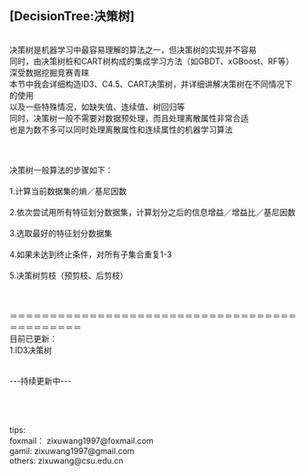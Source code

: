 [DecisionTree:决策树]
-----
<br>
决策树是机器学习中最容易理解的算法之一，但决策树的实现并不容易<br>
同时，由决策树桩和CART树构成的集成学习方法（如GBDT、xGBoost、RF等）深受数据挖掘竞赛青睐<br>
本节中我会详细构造ID3、C4.5、CART决策树，并详细讲解决策树在不同情况下的使用<br>
以及一些特殊情况，如缺失值、连续值、树回归等<br>
同时，决策树一般不需要对数据预处理，而且处理离散属性非常合适<br>
也是为数不多可以同时处理离散属性和连续属性的机器学习算法<br>
<br>
<br>
<br>
决策树一般算法的步骤如下：<br>
<br>
1.计算当前数据集的熵／基尼因数<br><br>
2.依次尝试用所有特征划分数据集，计算划分之后的信息增益／增益比／基尼因数<br><br>
3.选取最好的特征划分数据集<br><br>
4.如果未达到终止条件，对所有子集合重复1-3<br><br>
5.决策树剪枝（预剪枝、后剪枝）<br><br>
<br>
<br>
＝＝＝＝＝＝＝＝＝＝＝＝＝＝＝＝＝＝＝＝＝＝＝＝＝＝＝＝＝＝＝＝＝＝＝＝＝＝＝＝＝＝＝＝＝<br>
目前已更新：<br>
1.ID3决策树<br><br>
<br>
---持续更新中---<br><br>
<br>
<br>
<br>
tips:<br>
foxmail：  zixuwang1997@foxmail.com<br>
gamil:     zixuwang1997@gmail.com<br>
others:    zixuwang@csu.edu.cn<br>
